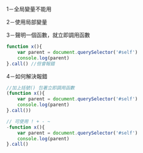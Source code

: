 







1－全局變量不能用



2－使用局部變量



3－聲明一個函數，就立即調用函數

````js
function x(){
    var parent = document.querySelector('#self')
    console.log(parent)
}.call() //但會報錯
````



4－如何解決報錯

```js
//加上括號() 包著立即調用函數
(function x(){
    var parent = document.querySelector('#self')
    console.log(parent)
}.call())
```



```js
// 可使用 ! + - ~
-function x(){
    var parent = document.querySelector('#self')
    console.log(parent)
}.call()
```



